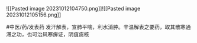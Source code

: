 ![[Pasted image 20231012104750.png]]![[Pasted image 20231012105156.png]]


#中医/药/发表药
发汗解表，宣肺平喘，利水消肿。辛温解表之要药，取其散寒通滞之功，也可治风寒痹证，阴疽痰核